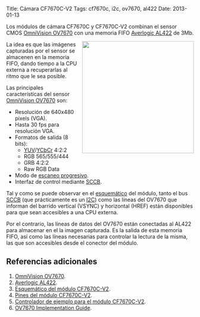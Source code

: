 Title: Cámara CF7670C-V2
Tags: cf7670c, i2c, ov7670, al422
Date: 2013-01-13

Los módulos de cámara CF7670C y CF7670C-V2 combinan el sensor CMOS [OmniVision OV7670]
con una memoria FIFO [Averlogic AL422] de 3Mb.

<img src="https://drive.google.com/uc?export=download&confirm=&id=0B4Cklvu_Zw9fS20tR1lnYmFHZVk" width="300" style="float:right;margin:0 0 0 10px">

La idea es que las imágenes capturadas por el sensor se almacenen en la memoria FIFO,
dando tiempo a la CPU externa a recuperarlas al ritmo que le sea posible.

Las principales características del sensor [OmniVision OV7670] son:

 * Resolución de 640x480 pixels (VGA).
 * Hasta 30 fps para resolución VGA.
 * Formatos de salida (8 bits):
    * [YUV]/[YCbCr] 4:2:2
    * RGB 565/555/444
    * GRB 4:2:2
    * Raw RGB Data
 * Modo de [escaneo progresivo](http://es.wikipedia.org/wiki/Escaneo_progresivo).
 * Interfaz de control mediante [SCCB].

Tal y como se puede observar en el [esquemático] del módulo, tanto el bus
[SCCB] (que prácticamente es un [I2C]) como las líneas del OV7670 que informan
del barrido vertical (VSYNC) y horizontal (HREF) están disponibles para que
sean accesibles a una CPU externa.

Por el contrario, las líneas de datos del OV7670 están conectadas al AL422
para almacenar en el la imagen capturada. Es la salida de esta memoria FIFO,
así como las líneas necesarias para controlar la lectura de la misma, las que
son  accesibles desde el conector del módulo.

## Referencias adicionales

 1. [OmniVision OV7670].
 1. [Averlogic AL422].
 1. [Esquemático del módulo CF7670C-V2](https://docs.google.com/a/isaatc.ull.es/file/d/0B4Cklvu_Zw9fNFJ3QTdaY284Znc/edit).
 1. [Pines del módulo CF7670C-V2](https://docs.google.com/a/isaatc.ull.es/file/d/0B4Cklvu_Zw9fNzFIbml0dHNXaTQ/edit).
 1. [Controlador de ejemplo para el módulo CF7670C-V2](https://drive.google.com/uc?export=download&confirm=&id=0B4Cklvu_Zw9fS3c4VTRTNHJvMEU).
 1. [OV7670 Implementation Guide](https://docs.google.com/a/isaatc.ull.es/file/d/0B4Cklvu_Zw9feEVCU3BzZHY4SEk/edit).

[OmniVision OV7670]: https://docs.google.com/a/isaatc.ull.es/file/d/0B4Cklvu_Zw9fanZqcWUyVUQxaTg/edit "Sensor CMOS OmniVision OV7670"
[Averlogic AL422]: https://docs.google.com/a/isaatc.ull.es/file/d/0B4Cklvu_Zw9fV3gyQ3dfTkRETDg/edit "FIFO Averlogic AL422"
[SCCB]: https://docs.google.com/a/isaatc.ull.es/file/d/0B4Cklvu_Zw9fTThIUmdRYUw4TXM/edit "Serial Camera Control Bus"
[YUV]: http://es.wikipedia.org/wiki/YUV "YUV"
[YCbCr]: http://es.wikipedia.org/wiki/YCbCr "YCbCr"
[esquemático]: https://docs.google.com/a/isaatc.ull.es/file/d/0B4Cklvu_Zw9fNFJ3QTdaY284Znc/edit "CF7670C-V2 Camera Module Schematic"
[I2C]: http://es.wikipedia.org/wiki/I2C "I²C (Inter-Integrated Circuit)"